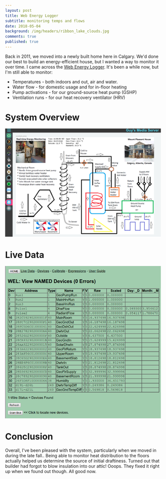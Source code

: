 ```yaml
---
layout: post
title: Web Energy Logger
subtitle: monitoring temps and flows
date: 2018-05-04
background: /img/headers/ribbon_lake_clouds.jpg
comments: true
published: true
---
```


Back in 2011, we moved into a newly built home here in Calgary.  We'd done our best to build an energy-efficient house, but I wanted a way to monitor it over time.  I came across the [Web Energy Logger](http://welserver.com/).  It's been a while now, but I'm still able to monitor:
* Temperatures - both indoors and out, air and water.
* Water flow - for domestic usage and for in-floor heating
* Pump activations - for our ground-source heat pump (GSHP)
* Ventilation runs - for our heat recovery ventilator (HRV)

# System Overview
<img src="/img/posts/wel_system_image.png" class="img-fluid" />

# Live Data
<img src="/img/posts/wel_live_data.png" class="img-fluid" /> 

# Conclusion
Overall, I've been pleased with the system, particularly when we moved in during the late fall..  Being able to monitor heat distribution to the floors actually helped us determine the source of initial draftiness.  Turned out that builder had forgot to blow insulation into our attic!  Ooops.  They fixed it right up when we found out though.  All good now.

